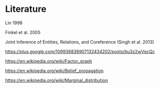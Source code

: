 # Literature

Lin 1998

Finkel et al. 2005

Joint Inference of Entities, Relations, and Coreference
(Singh et al. 2013)

https://plus.google.com/109936836907132434202/posts/bu3z2wVqcQc

https://en.wikipedia.org/wiki/Factor_graph

https://en.wikipedia.org/wiki/Belief_propagation

https://en.wikipedia.org/wiki/Marginal_distribution
